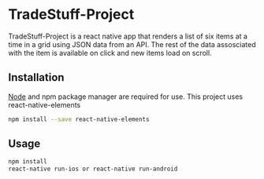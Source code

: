 # TradeStuff-Project

TradeStuff-Project is a react native app that renders a list of six items at a time in a grid using JSON data from an API. The rest of the data assosciated with the item is available on click and new items load on scroll.

## Installation

[Node](https://pip.pypa.io/en/stable/) and npm package manager are required for use. 
This project uses react-native-elements 

```bash
npm install --save react-native-elements
```

## Usage

```bash
npm install
react-native run-ios or react-native run-android
```

